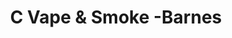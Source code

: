---
title: "C Vape & Smoke -Barnes"
url: /colorado-springs/c-vape-and-smoke-barnes/
shop: e-cigarette
---